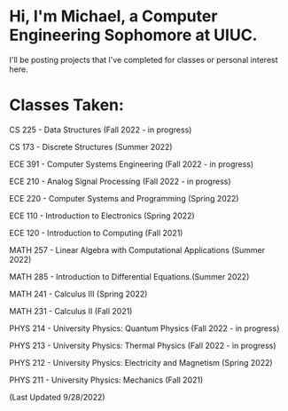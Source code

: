 # Hi, I'm Michael, a Computer Engineering Sophomore at UIUC. 
 
 I'll be posting projects that I've completed for classes or personal interest here.

# Classes Taken:

CS 225 - Data Structures (Fall 2022 - in progress)

CS 173 - Discrete Structures (Summer 2022)

ECE 391 - Computer Systems Engineering (Fall 2022 - in progress)

ECE 210 - Analog Signal Processing (Fall 2022 - in progress)

ECE 220 - Computer Systems and Programming (Spring 2022)

ECE 110 - Introduction to Electronics (Spring 2022)

ECE 120 - Introduction to Computing (Fall 2021)

MATH 257 - Linear Algebra with Computational Applications (Summer 2022)

MATH 285 - Introduction to Differential Equations.(Summer 2022)

MATH 241 - Calculus III (Spring 2022)

MATH 231 - Calculus II (Fall 2021)

PHYS 214 - University Physics: Quantum Physics (Fall 2022 - in progress)

PHYS 213 - University Physics: Thermal Physics (Fall 2022 - in progress)

PHYS 212 - University Physics: Electricity and Magnetism (Spring 2022)

PHYS 211 - University Physics: Mechanics (Fall 2021)

(Last Updated 9/28/2022)
